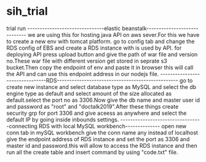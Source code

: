 # sih_trial
trial run
-------------------------------elastic beanstalk-----------------------------
we are using this for hosting java API on aws sever.For this we have to create a new env with tomcat platform.
go to config tab and change the RDS config of EBS and create a RDS instance with is used by API.
for deploying API press upload button and give the path of war file and version no.These war file with different version get stored in seprate 
s3 bucket.Then copy the endpoint of env and paste it in browser this will call the API and can use this endpoint address in our nodejs file.
--------------------------------RDS-------------------------------------------------
go to create new instance and select database type as MySQL and select the db engine type as default and select amount of the size allocated 
as default.select the port no as 3306.Now give the db name and master user id and password as "root" and "doctalk2019".After these things 
create security grp for port 3306 and give aceess as anywhere and select the default IP by going inside inbounds settings.
---------------------------------connecting RDS with local MySQL workbench--------------
open new conn tab in mySQL workbench give the conn name any instead of localhost give the endpoint address of RDS instance and set the port as 3306
and master id and password.this will allow to access the RDS instance and then run all the create table and insert command by using "code.txt" file.
